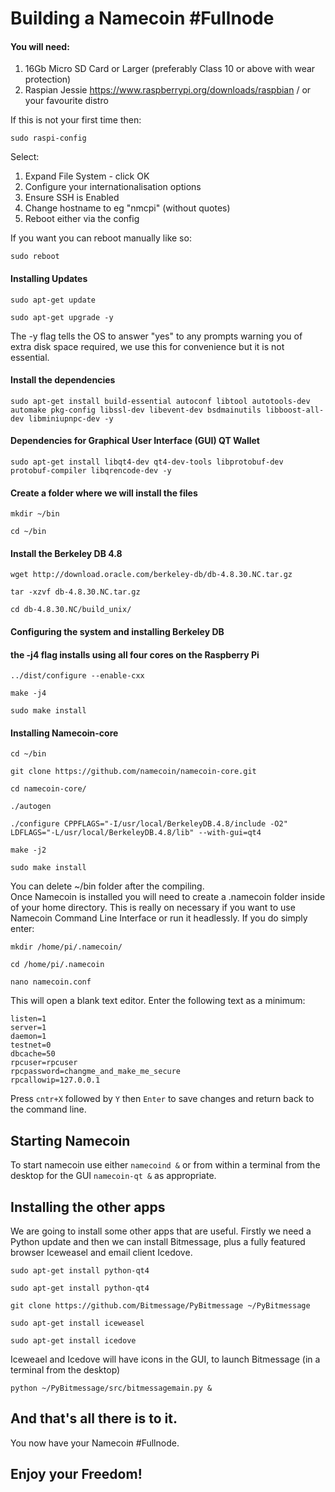 # Building a Namecoin #Fullnode

#### You will need:
1. 16Gb Micro SD Card or Larger (preferably Class 10 or above with wear protection)
2. Raspian Jessie https://www.raspberrypi.org/downloads/raspbian / or your favourite distro

If this is not your first time then:
```
sudo raspi-config
```
Select:  
1. Expand File System - click OK
2. Configure your internationalisation options
3. Ensure SSH is Enabled
4. Change hostname to eg "nmcpi" (without quotes)
5. Reboot either via the config 

If you want you can reboot manually like so:
```
sudo reboot
```
#### Installing Updates

```
sudo apt-get update
```  
```
sudo apt-get upgrade -y
```  
The -y flag tells the OS to answer "yes" to any prompts warning you of extra disk space required, we use this for convenience but it is not essential.  


#### Install the dependencies
```
sudo apt-get install build-essential autoconf libtool autotools-dev automake pkg-config libssl-dev libevent-dev bsdmainutils libboost-all-dev libminiupnpc-dev -y

```

#### Dependencies for Graphical User Interface (GUI) QT Wallet
```
sudo apt-get install libqt4-dev qt4-dev-tools libprotobuf-dev protobuf-compiler libqrencode-dev -y
```

#### Create a folder where we will install the files
```
mkdir ~/bin
```  
```
cd ~/bin
```

#### Install the Berkeley DB 4.8
```
wget http://download.oracle.com/berkeley-db/db-4.8.30.NC.tar.gz
```  
```
tar -xzvf db-4.8.30.NC.tar.gz
```  
```
cd db-4.8.30.NC/build_unix/
```  

#### Configuring the system and installing Berkeley DB  
#### the -j4 flag installs using all four cores on the Raspberry Pi  
```
../dist/configure --enable-cxx
```  
```
make -j4
```  
```
sudo make install
```  

#### Installing Namecoin-core
```
cd ~/bin
```   
```
git clone https://github.com/namecoin/namecoin-core.git
```  
```
cd namecoin-core/
```  
```
./autogen
```  
```
./configure CPPFLAGS="-I/usr/local/BerkeleyDB.4.8/include -O2" LDFLAGS="-L/usr/local/BerkeleyDB.4.8/lib" --with-gui=qt4
```

```
make -j2
``` 
```
sudo make install
```  

You can delete ~/bin folder after the compiling.  
Once Namecoin is installed you will need to create a .namecoin folder inside of your home directory. This is really on necessary if you want to use Namecoin Command Line Interface or run it headlessly. If you do simply enter:  
```
mkdir /home/pi/.namecoin/
```   
```
cd /home/pi/.namecoin
```  
```
nano namecoin.conf
```  
This will open a blank text editor. Enter the following text as a minimum:
```
listen=1
server=1
daemon=1
testnet=0
dbcache=50
rpcuser=rpcuser
rpcpassword=changme_and_make_me_secure
rpcallowip=127.0.0.1
```
Press ```cntr+X``` followed by ```Y``` then ```Enter``` to save changes and return back to the command line.

## Starting Namecoin

To start namecoin use either ```namecoind &``` or from within a terminal from the desktop for the GUI ```namecoin-qt &``` as appropriate.

## Installing the other apps

We are going to install some other apps that are useful. Firstly we need a Python update and then we can install Bitmessage, plus a fully featured browser Iceweasel and email client Icedove.

```
sudo apt-get install python-qt4
```
```
sudo apt-get install python-qt4
```
```
git clone https://github.com/Bitmessage/PyBitmessage ~/PyBitmessage
```
```
sudo apt-get install iceweasel
```  
```
sudo apt-get install icedove
```  

Iceweael and Icedove will have icons in the GUI, to launch Bitmessage (in a terminal from the desktop)
```  
python ~/PyBitmessage/src/bitmessagemain.py &
```  

## And that's all there is to it. 

You now have your Namecoin #Fullnode. 

## Enjoy your Freedom!
